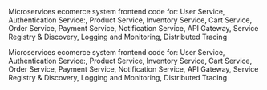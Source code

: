 Microservices ecomerce system frontend code for:  User Service, Authentication Service:,
Product Service, Inventory Service, Cart Service, Order Service, Payment Service, Notification Service, API Gateway, Service Registry & Discovery, Logging and Monitoring, 
Distributed Tracing



Microservices ecomerce system frontend code for:  User Service, Authentication Service:,
Product Service, Inventory Service, Cart Service, Order Service, Payment Service, Notification Service, API Gateway, Service Registry & Discovery, Logging and Monitoring, 
Distributed Tracing